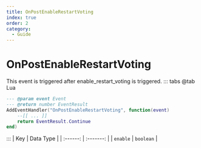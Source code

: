 ```yaml
---
title: OnPostEnableRestartVoting
index: true
order: 2
category:
  - Guide
---
```


# OnPostEnableRestartVoting
This event is triggered after enable_restart_voting is triggered.
::: tabs
@tab Lua
```lua
--- @param event Event
--- @return number EventResult
AddEventHandler("OnPostEnableRestartVoting", function(event)
    --[[ ... ]]
    return EventResult.Continue
end)
```

:::
|    Key   | Data Type |
| :------: | :-------: |
| `enable` | `boolean` |